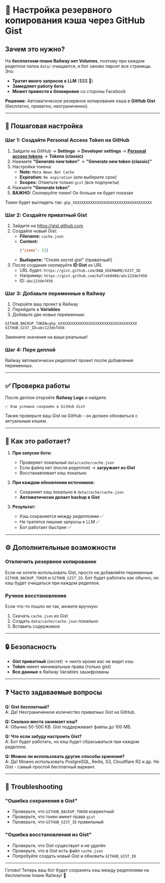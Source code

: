# 💾 Настройка резервного копирования кэша через GitHub Gist

## Зачем это нужно?

На **бесплатном плане Railway нет Volumes**, поэтому при каждом редеплое папка `data/` очищается, и бот заново парсит все страницы. Это:
- **Тратит много запросов к LLM** ($$$ 💸)
- **Замедляет работу бота**
- **Может привести к блокировке** со стороны Facebook

**Решение:** Автоматическое резервное копирование кэша в **GitHub Gist** (бесплатно, приватно, неограниченно).

---

## 🚀 Пошаговая настройка

### Шаг 1: Создайте Personal Access Token на GitHub

1. Зайдите на GitHub → **Settings** → **Developer settings** → [**Personal access tokens**](https://github.com/settings/tokens) → **Tokens (classic)**
2. Нажмите **"Generate new token"** → **"Generate new token (classic)"**
3. Настройки токена:
   - **Note:** `Meta News Bot Cache`
   - **Expiration:** `No expiration` (или выберите срок)
   - **Scopes:** Отметьте только `gist` (все подпункты)
4. Нажмите **"Generate token"**
5. **ВАЖНО:** Скопируйте токен! Он больше не будет показан

Токен будет выглядеть так: `ghp_XXXXXXXXXXXXXXXXXXXXXXXXXXXXXXXXXXXX`

### Шаг 2: Создайте приватный Gist

1. Зайдите на https://gist.github.com
2. Создайте новый Gist:
   - **Filename:** `cache.json`
   - **Content:** 
     ```json
     {"items": []}
     ```
   - **Выберите:** "Create secret gist" (приватный!)
3. После создания скопируйте **ID Gist** из URL
   - URL будет: `https://gist.github.com/ВАШ_USERNAME/GIST_ID`
   - Например: `https://gist.github.com/kaTrek0406/abc123def456`
   - ID: `abc123def456`

### Шаг 3: Добавьте переменные в Railway

1. Откройте ваш проект в Railway
2. Перейдите в **Variables**
3. Добавьте две новые переменные:

```
GITHUB_BACKUP_TOKEN=ghp_XXXXXXXXXXXXXXXXXXXXXXXXXXXXXXXXXXXX
GITHUB_GIST_ID=abc123def456
```

Замените значения на ваши реальные!

### Шаг 4: Пере деплой

Railway автоматически редеплоит проект после добавления переменных.

---

## ✅ Проверка работы

После деплоя откройте **Railway Logs** и найдите:

```
✅ Кэш успешно сохранён в GitHub Gist
```

Также проверьте ваш Gist на GitHub - он должен обновиться с актуальным кэшем.

---

## 🔄 Как это работает?

1. **При запуске бота:**
   - Проверяет локальный `data/cache/cache.json`
   - Если файла нет (после редеплоя) → **загружает из Gist**
   - Восстанавливает кэш локально

2. **При каждом обновлении источников:**
   - Сохраняет кэш локально в `data/cache/cache.json`
   - **Автоматически делает backup в Gist**

3. **Результат:**
   - Кэш сохраняется между редеплоями ✅
   - Не тратятся лишние запросы к LLM ✅
   - Бот работает быстрее ✅

---

## ⚙️ Дополнительные возможности

### Отключить резервное копирование

Если не хотите использовать Gist, просто не добавляйте переменные `GITHUB_BACKUP_TOKEN` и `GITHUB_GIST_ID`. Бот будет работать как обычно, но кэш будет очищаться при каждом редеплое.

### Ручное восстановление

Если что-то пошло не так, можете вручную:

1. Скачать `cache.json` из Gist
2. Создать `data/cache/cache.json` локально
3. Вставить содержимое

---

## 🔒 Безопасность

- **Gist приватный** (secret) → никто кроме вас не видит кэш
- **Token** имеет минимальные права (только gist)
- **Все данные** в Railway Variables зашифрованы

---

## ❓ Часто задаваемые вопросы

**Q: Gist бесплатный?**  
A: Да! Неограниченное количество приватных Gist на GitHub.

**Q: Сколько места занимает кэш?**  
A: Обычно 50-500 KB. Gist поддерживает файлы до 100 MB.

**Q: Что если забуду настроить Gist?**  
A: Бот будет работать, но кэш будет сбрасываться при каждом редеплое.

**Q: Можно ли использовать другие способы хранения?**  
A: Да! Можно использовать PostgreSQL, Redis, S3, Cloudflare R2 и др. Но Gist - самый простой бесплатный вариант.

---

## 🐛 Troubleshooting

### "Ошибка сохранения в Gist"

- Проверьте, что `GITHUB_BACKUP_TOKEN` корректный
- Проверьте, что токен имеет права `gist`
- Проверьте, что `GITHUB_GIST_ID` правильный

### "Ошибка восстановления из Gist"

- Проверьте, что Gist существует и не удалён
- Проверьте, что в Gist есть файл `cache.json`
- Попробуйте создать новый Gist и обновить `GITHUB_GIST_ID`

---

Готово! Теперь ваш бот будет сохранять кэш между редеплоями на бесплатном плане Railway! 🎉
